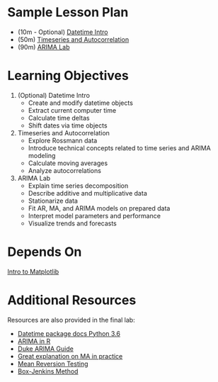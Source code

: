 # Sample Lesson Plan

* (10m - Optional) [Datetime Intro](datetime_intro_SOL.ipynb)
* (50m) [Timeseries and Autocorrelation](timeseries_autocorrelation_SOL.ipynb)
* (90m) [ARIMA Lab](ARIMA_SOL.ipynb)


# Learning Objectives

1. (Optional) Datetime Intro
	- Create and modify datetime objects
	- Extract current computer time
	- Calculate time deltas
	- Shift dates via time objects
2. Timeseries and Autocorrelation
	- Explore Rossmann data
	- Introduce technical concepts related to time series and ARIMA modeling
	- Calculate moving averages
	- Analyze autocorrelations
3. ARIMA Lab
	- Explain time series decomposition
	- Describe additive and multiplicative data
	- Stationarize data
	- Fit AR, MA, and ARIMA models on prepared data
	- Interpret model parameters and performance
	- Visualize trends and forecasts

# Depends On

[Intro to Matplotlib](https://github.com/thisismetis/dscurriculum_gamma/tree/master/curriculum/project-01/matplotlib)


# Additional Resources

Resources are also provided in the final lab:

- [Datetime package docs Python 3.6](https://docs.python.org/3.6/library/datetime.html)
- [ARIMA in R](https://www.otexts.org/fpp/8/5)
- [Duke ARIMA Guide](https://people.duke.edu/~rnau/411arim2.htm)
- [Great explanation on MA in practice](http://stats.stackexchange.com/questions/164824/moving-average-ma-process-numerical-intuition)
- [Mean Reversion Testing](https://www.quantstart.com/articles/Basics-of-Statistical-Mean-Reversion-Testing)
- [Box-Jenkins Method](https://en.wikipedia.org/wiki/Box–Jenkins_method)